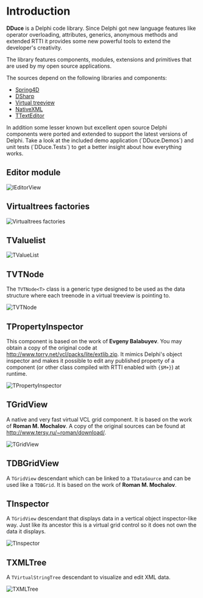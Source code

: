 # Introduction #

**DDuce** is a Delphi code library. Since Delphi got new language features like operator overloading, attributes, generics, anonymous methods and extended RTTI it provides some new powerful tools to extend the developer's creativity.

The library features components, modules, extensions and primitives that are used by my open source applications.

The sources depend on the following libraries and components:
  * [Spring4D](http://bitbucket.org/sglienke/spring4d)
  * [DSharp](http://bitbucket.org/sglienke/dsharp)
  * [Virtual treeview](http://github.com/Virtual-TreeView/Virtual-TreeView)
  * [NativeXML](http://code.google.com/p/simdesign/)
  * [TTextEditor](https://github.com/TextEditorPro/TTextEditor)  

In addition some lesser known but excellent open source Delphi components were ported and extended to support the latest versions of Delphi.
Take a look at the included demo application (´DDuce.Demos´) and unit tests (´DDuce.Tests´) to get a better insight about how everything works.

## Editor module ##

![IEditorView](https://github.com/beNative/dduce/blob/master/Wiki/dduce_editor_demo.png)

## Virtualtrees factories ##

![Virtualtrees factories](https://github.com/beNative/dduce/blob/master/Wiki/dduce_virtualtreefactories_demo.png)

## TValuelist ##

![TValueList](https://github.com/beNative/dduce/blob/master/Wiki/dduce_valuelist_demo.png)

## TVTNode ##
 
The `TVTNode<T>` class is a generic type designed to be used as the data structure where each treenode in a virtual treeview is pointing to.

![TVTNode<T>](https://github.com/beNative/dduce/blob/master/Wiki/dduce_vtnode.png)

## TPropertyInspector ##

This component is based on the work of **Evgeny Balabuyev**. You may obtain a copy of the original code at http://www.torry.net/vcl/packs/lite/extlib.zip.
It mimics Delphi's object inspector and makes it possible to edit any published property of a component (or other class compiled with RTTI enabled with `{$M+}`) at runtime.

![TPropertyInspector](https://github.com/beNative/dduce/blob/master/Wiki/dduce_propertyinspector.png)

## TGridView ##

A native and very fast virtual VCL grid component. It is based on the work of **Roman M. Mochalov**. A copy of the original sources can be found at http://www.tersy.ru/~roman/download/.

![TGridView](https://github.com/beNative/dduce/blob/master/Wiki/dduce_gridview.png)

## TDBGridView ##

A `TGridView` descendant which can be linked to a `TDataSource` and can be used like a `TDBGrid`. It is based on the work of **Roman M. Mochalov**.

## TInspector ##

A `TGridView` descendant that displays data in a vertical object inspector-like way. Just like its ancestor this is a virtual grid control so it does not own the data it displays.

![TInspector](https://github.com/beNative/dduce/blob/master/Wiki/dduce_inspector.png)

## TXMLTree ##

A `TVirtualStringTree` descendant to visualize and edit XML data.

![TXMLTree](https://github.com/beNative/dduce/blob/master/Wiki/dduce_xmltree_demo.png)
